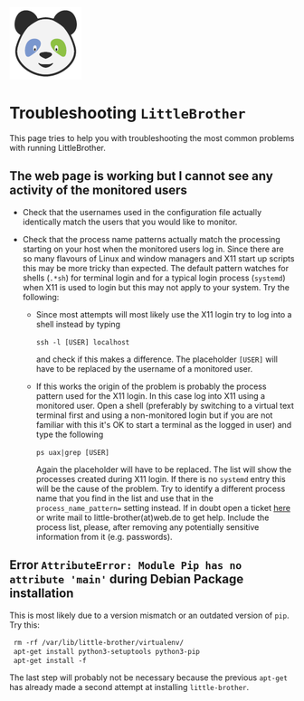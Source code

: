 ![LittleBrother-Logo](little_brother/static/icons/icon-baby-panda-128x128.png)

# Troubleshooting `LittleBrother`

This page tries to help you with troubleshooting the most common problems with running LittleBrother. 

## The web page is working but I cannot see any activity of the monitored users

*   Check that the usernames used in the configuration file actually identically match the users that you would 
    like to monitor.

*   Check that the process name patterns actually match the processing starting on your host when the monitored users
    log in. Since there are so many flavours of Linux and window managers and X11 start up scripts this may be more 
    tricky than expected. The default pattern watches for shells (`.*sh`) for terminal login and for a typical login 
    process (`systemd`) when X11 is used to login but this may not apply to your system. Try the following:

    *   Since most attempts will most likely use the X11 login try to log into a shell instead by typing
  
        `ssh -l [USER] localhost`
      
        and check if this makes a difference. The placeholder `[USER]` will have to be replaced by the username of a 
        monitored user.
    
    *   If this works the origin of the problem is probably the process pattern used for the X11 login. In this case
        log into X11 using a monitored user. Open a shell (preferably by switching to a virtual text terminal first and 
        using a non-monitored login but if you are not familiar with this it's OK to start a terminal as the logged in 
        user) and type the following
    
        `ps uax|grep [USER]`
       
        Again the placeholder will have to be replaced. The list will show the processes created during X11 login. 
        If there is no `systemd` entry this will be the cause of the problem. Try to identify a different process name 
        that you find in the list and use that in the `process_name_pattern=` setting instead. If in doubt open a 
        ticket [here](../issues) or write mail to  little-brother(at)web.de to get help. Include the process list, 
        please, after removing any potentially sensitive information from it (e.g. passwords).    

## Error `AttributeError: Module Pip has no attribute 'main'` during Debian Package installation 

This is most likely due to a version mismatch or an outdated version of `pip`. Try this:

     rm -rf /var/lib/little-brother/virtualenv/
     apt-get install python3-setuptools python3-pip
     apt-get install -f
     
The last step will probably not be necessary because the previous `apt-get` has already made a second attempt
at installing `little-brother`. 
